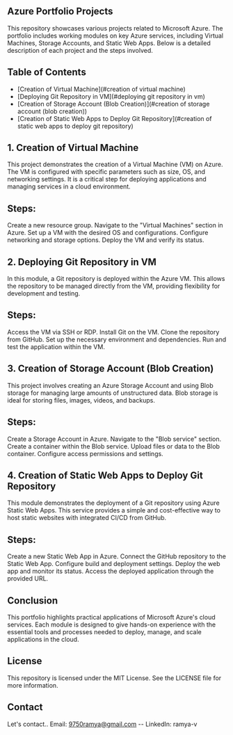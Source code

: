 ## Azure Portfolio Projects
This repository showcases various projects related to Microsoft Azure. The portfolio includes working modules on key Azure services, including Virtual Machines, Storage Accounts, and Static Web Apps. Below is a detailed description of each project and the steps involved.

## Table of Contents
- [Creation of Virtual Machine](#creation of virtual machine)
- [Deploying Git Repository in VM](#deploying git repository in vm)
- [Creation of Storage Account (Blob Creation)](#creation of storage account (blob creation))
- [Creation of Static Web Apps to Deploy Git Repository](#creation of static web apps to deploy git repository)
## 1. Creation of Virtual Machine
This project demonstrates the creation of a Virtual Machine (VM) on Azure. The VM is configured with specific parameters such as size, OS, and networking settings. It is a critical step for deploying applications and managing services in a cloud environment.

## Steps:
Create a new resource group.
Navigate to the "Virtual Machines" section in Azure.
Set up a VM with the desired OS and configurations.
Configure networking and storage options.
Deploy the VM and verify its status.
## 2. Deploying Git Repository in VM
In this module, a Git repository is deployed within the Azure VM. This allows the repository to be managed directly from the VM, providing flexibility for development and testing.

## Steps:
Access the VM via SSH or RDP.
Install Git on the VM.
Clone the repository from GitHub.
Set up the necessary environment and dependencies.
Run and test the application within the VM.
## 3. Creation of Storage Account (Blob Creation)
This project involves creating an Azure Storage Account and using Blob storage for managing large amounts of unstructured data. Blob storage is ideal for storing files, images, videos, and backups.

## Steps:
Create a Storage Account in Azure.
Navigate to the "Blob service" section.
Create a container within the Blob service.
Upload files or data to the Blob container.
Configure access permissions and settings.
## 4. Creation of Static Web Apps to Deploy Git Repository
This module demonstrates the deployment of a Git repository using Azure Static Web Apps. This service provides a simple and cost-effective way to host static websites with integrated CI/CD from GitHub.

## Steps:
Create a new Static Web App in Azure.
Connect the GitHub repository to the Static Web App.
Configure build and deployment settings.
Deploy the web app and monitor its status.
Access the deployed application through the provided URL.
## Conclusion
This portfolio highlights practical applications of Microsoft Azure's cloud services. Each module is designed to give hands-on experience with the essential tools and processes needed to deploy, manage, and scale applications in the cloud.

## License
This repository is licensed under the MIT License. See the LICENSE file for more information.

## Contact
Let's contact..
Email: 9750ramya@gmail.com
-- LinkedIn: ramya-v
